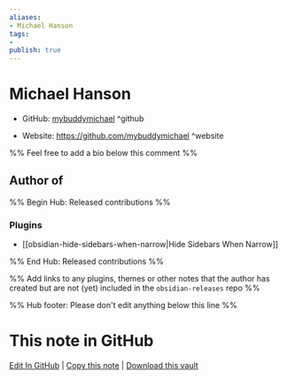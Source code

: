```yaml
---
aliases:
- Michael Hanson
tags:
- 
publish: true
---
```


# Michael Hanson

- GitHub: [mybuddymichael](https://github.com/mybuddymichael/) ^github
<!-- - Discord: `@` ^discord-->
- Website: <https://github.com/mybuddymichael> ^website
<!-- - [[Publish sites|Publish site]]: ^publish-->

%% Feel free to add a bio below this comment %%


## Author of

%% Begin Hub: Released contributions %%
### Plugins
- [[obsidian-hide-sidebars-when-narrow|Hide Sidebars When Narrow]]

%% End Hub: Released contributions %%

%% Add links to any plugins, themes or other notes that the author has created but are not (yet) included in the `obsidian-releases` repo %%

<!--
### Unlisted plugins

- 
-->

<!--
### Others

- 
-->

<!--
## Sponsor this author

- [[GitHub sponsors]]: [Sponsor @mybuddymichael on GitHub Sponsors](https://github.com/sponsors/mybuddymichael) ^github-sponsor
- [[Buy me a coffee]]: ^buy-me-a-coffee
- [[PayPal]]: ^paypal
- [[Patreon]]: ^patreon

-->

<!--
## Follow this author

- [[YouTube Channels|On YouTube]]: ^youtube
- Twitter: ^twitter
- ...
-->

%% Hub footer: Please don't edit anything below this line %%

# This note in GitHub

<span class="git-footer">[Edit In GitHub](https://github.dev/obsidian-community/obsidian-hub/blob/main/01%20-%20Community/People/mybuddymichael.md "git-hub-edit-note") | [Copy this note](https://raw.githubusercontent.com/obsidian-community/obsidian-hub/main/01%20-%20Community/People/mybuddymichael.md "git-hub-copy-note") | [Download this vault](https://github.com/obsidian-community/obsidian-hub/archive/refs/heads/main.zip "git-hub-download-vault") </span>
